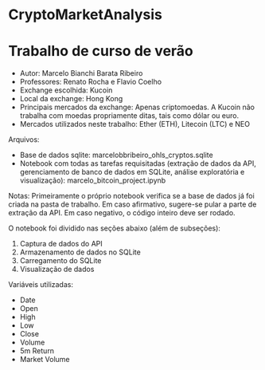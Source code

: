 # CryptoMarketAnalysis
# Trabalho de curso de verão
* Autor: 
Marcelo Bianchi Barata Ribeiro
* Professores: 
Renato Rocha e Flavio Coelho
* Exchange escolhida: 
Kucoin
* Local da exchange: 
Hong Kong
* Principais mercados da exchange: 
Apenas criptomoedas. A Kucoin não trabalha com moedas propriamente ditas, tais como dólar ou euro.
* Mercados utilizados neste trabalho: 
Ether (ETH), Litecoin (LTC) e NEO

Arquivos:
* Base de dados sqlite:
marcelobbribeiro_ohls_cryptos.sqlite
* Notebook com todas as tarefas requisitadas (extração de dados da API, gerenciamento de banco de dados em SQLite, análise exploratória e visualização):
marcelo_bitcoin_project.ipynb

Notas:
Primeiramente o próprio notebook verifica se a base de dados já foi criada na pasta de trabalho. Em caso afirmativo, sugere-se pular a parte de extração da API. Em caso negativo, o código inteiro deve ser rodado.

O notebook foi dividido nas seções abaixo (além de subseções):
1. Captura de dados do API
2. Armazenamento de dados no SQLite
3. Carregamento do SQLite
4. Visualização de dados

Variáveis utilizadas:
* Date
* Open
* High
* Low
* Close
* Volume
* 5m Return
* Market Volume
